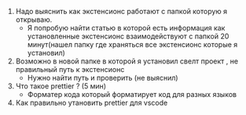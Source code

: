 1. Надо выяснить как экстенсионс работают с папкой которую я открываю.
    - Я попробую найти статью в которой есть информация как установленные экстенсионс взаимодействуют с папкой 20 минут(нашел папку где храняться все экстенсионс которые я установил)
2. Возможно в новой папке в которой я установил свелт проект , не правильный путь к экстенсионс
    - Нужно найти путь и проверить (не выяснил)
3. Что такое prettier ? (5 мин) 
    - Форматер кода который форматирует код для разных языков
4. Как правильно утановить prettier для vscode

